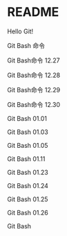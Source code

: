 # README

Hello Git!

Git Bash 命令

Git Bash命令 12.27

Git Bash命令 12.28

Git Bash命令 12.29

Git Bash命令 12.30

Git Bash 01.01

Git Bash 01.03

Git Bash 01.05

Git Bash 01.11

Git Bash 01.23

Git Bash 01.24

Git Bash 01.25 

Git Bash 01.26

Git Bash 

